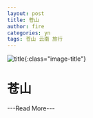 ```yaml
---
layout: post
title: 苍山
author: fire
categories: yn 
tags: 苍山 云南 旅行
---
```


![title](http://image.sideproject.cn/title/title_116.jpg){:class="image-title"}

苍山
===

---Read More---
